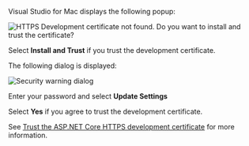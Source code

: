 Visual Studio for Mac displays the following popup:

![HTTPS Development certificate not found. Do you want to install and trust the certificate?](~/includes/static/trustCertMac6.png)

Select **Install and Trust** if you trust the development certificate.

The following dialog is displayed:

![Security warning dialog](~/includes/static/certMac6.png)

Enter your password and select **Update Settings**

Select **Yes** if you agree to trust the development certificate.

See [Trust the ASP.NET Core HTTPS development certificate](xref:security/enforcing-ssl#trust-the-aspnet-core-https-development-certificate-on-windows-and-macos) for more information.
